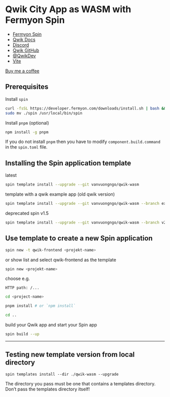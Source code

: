# Qwik City App as WASM with Fermyon Spin

- [Fermyon Spin](https://www.fermyon.com/)
- [Qwik Docs](https://qwik.builder.io/)
- [Discord](https://qwik.builder.io/chat)
- [Qwik GitHub](https://github.com/BuilderIO/qwik)
- [@QwikDev](https://twitter.com/QwikDev)
- [Vite](https://vitejs.dev/)

[Buy me a coffee](https://www.buymeacoffee.com/vuongngo)

## Prerequisites

Install `spin`

```sh
curl -fsSL https://developer.fermyon.com/downloads/install.sh | bash && \
sudo mv ./spin /usr/local/bin/spin
```

Install `pnpm` (optional)

```sh
npm install -g pnpm
```

If you do not install `pnpm` then you have to modify `component.build.command` in the `spin.toml` file.

## Installing the Spin application template

latest

```sh
spin template install --upgrade --git vanvuongngo/qwik-wasm
```

template with a qwik example app (old qwik version)
```sh
spin template install --upgrade --git vanvuongngo/qwik-wasm --branch example-app
```

deprecated spin v1.5

```sh
spin template install --upgrade --git vanvuongngo/qwik-wasm --branch v2.0.0
```

## Use template to create a new Spin application

```sh
spin new -t qwik-frontend <projekt-name>
```

or show list and select qwik-frontend as the template

```sh
spin new <projekt-name>
```

choose e.g.

```
HTTP path: /...
```

```sh
cd <project-name>
```

```sh
pnpm install # or `npm install`
```

```sh
cd ..
```

build your Qwik app and start your Spin app

```sh
spin build --up
```

---

## Testing new template version from local directory

```
spin templates install --dir ./qwik-wasm --upgrade
```

The directory you pass must be one that contains a templates directory. Don’t pass the templates directory itself!
